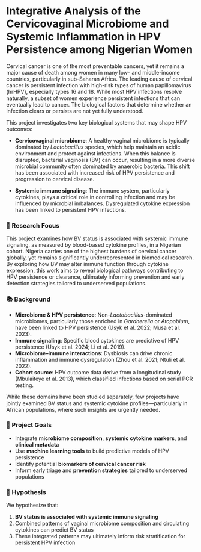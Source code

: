 # Integrative Analysis of the Cervicovaginal Microbiome and Systemic Inflammation in HPV Persistence among Nigerian Women

Cervical cancer is one of the most preventable cancers, yet it remains a major cause of death among women in many low- and middle-income countries, particularly in sub-Saharan Africa. The leading cause of cervical cancer is persistent infection with high-risk types of human papillomavirus (hrHPV), especially types 16 and 18. While most HPV infections resolve naturally, a subset of women experience persistent infections that can eventually lead to cancer. The biological factors that determine whether an infection clears or persists are not yet fully understood.

This project investigates two key biological systems that may shape HPV outcomes:

- **Cervicovaginal microbiome**: A healthy vaginal microbiome is typically dominated by *Lactobacillus* species, which help maintain an acidic environment and protect against infections. When this balance is disrupted, bacterial vaginosis (BV) can occur, resulting in a more diverse microbial community often dominated by anaerobic bacteria. This shift has been associated with increased risk of HPV persistence and progression to cervical disease.

- **Systemic immune signaling**: The immune system, particularly cytokines, plays a critical role in controlling infection and may be influenced by microbial imbalances. Dysregulated cytokine expression has been linked to persistent HPV infections.

### 📌 Research Focus
This project examines how BV status is associated with systemic immune signaling, as measured by blood-based cytokine profiles, in a Nigerian cohort. Nigeria carries one of the highest burdens of cervical cancer globally, yet remains significantly underrepresented in biomedical research. By exploring how BV may alter immune function through cytokine expression, this work aims to reveal biological pathways contributing to HPV persistence or clearance, ultimately informing prevention and early detection strategies tailored to underserved populations.

### 📚 Background
- **Microbiome & HPV persistence**: Non-*Lactobacillus*-dominated microbiomes, particularly those enriched in *Gardnerella* or *Atopobium*, have been linked to HPV persistence (Usyk et al. 2022; Musa et al. 2023).
- **Immune signaling**: Specific blood cytokines are predictive of HPV persistence (Usyk et al. 2024; Li et al. 2019).
- **Microbiome–immune interactions**: Dysbiosis can drive chronic inflammation and immune dysregulation (Zhou et al. 2021; Ntuli et al. 2022).
- **Cohort source**: HPV outcome data derive from a longitudinal study (Mbulaiteye et al. 2013), which classified infections based on serial PCR testing.

While these domains have been studied separately, few projects have jointly examined BV status and systemic cytokine profiles—particularly in African populations, where such insights are urgently needed.

### 🎯 Project Goals
- Integrate **microbiome composition**, **systemic cytokine markers**, and **clinical metadata**  
- Use **machine learning tools** to build predictive models of HPV persistence  
- Identify potential **biomarkers of cervical cancer risk**  
- Inform early triage and **prevention strategies** tailored to underserved populations  

### 🧪 Hypothesis
We hypothesize that:
1. **BV status is associated with systemic immune signaling**  
2. Combined patterns of vaginal microbiome composition and circulating cytokines can predict BV status  
3. These integrated patterns may ultimately inform risk stratification for persistent HPV infection
